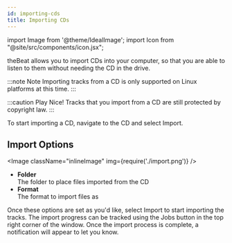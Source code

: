 ```yaml
---
id: importing-cds
title: Importing CDs
---
```


import Image from '@theme/IdealImage';
import Icon from "@site/src/components/icon.jsx";

theBeat allows you to import CDs into your computer, so that you are able to listen to them without needing the CD in the drive.

:::note Note
Importing tracks from a CD is only supported on Linux platforms at this time.
:::

:::caution Play Nice!
Tracks that you import from a CD are still protected by copyright law.
:::

To start importing a CD, navigate to the CD and select <Icon name="media-cd-import" /> Import.

## Import Options

<Image className="inlineImage" img={require('./import.png')} />

- **Folder**<br />
The folder to place files imported from the CD
- **Format**<br />
The format to import files as

Once these options are set as you'd like, select <Icon name="media-cd-import" /> Import to start importing the tracks. The import progress can be tracked using the Jobs button in the top right corner of the window. Once the import process is complete, a notification will appear to let you know.